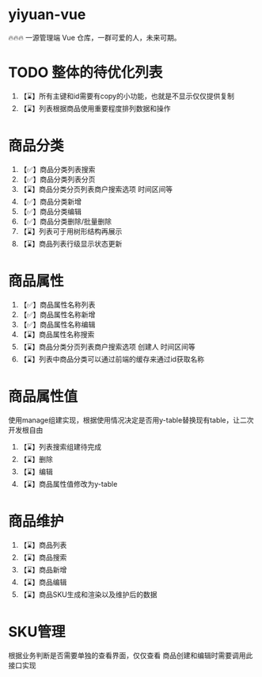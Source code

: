 # yiyuan-vue

🔥🔥🔥 一源管理端 Vue 仓库，一群可爱的人，未来可期。

# TODO 整体的待优化列表
1. 【⌛️】所有主键和id需要有copy的小功能，也就是不显示仅仅提供复制
2. 【⌛️】列表根据商品使用重要程度排列数据和操作

# 商品分类
1. 【✅】商品分类列表搜索
2. 【✅】商品分类列表分页
3. 【⌛️】商品分类分页列表商户搜索选项 时间区间等
3. 【✅】商品分类新增
4. 【✅】商品分类编辑
5. 【✅】商品分类删除/批量删除
6. 【⌛️】列表可于用树形结构再展示
7. 【⌛️】商品列表行级显示状态更新



# 商品属性
1. 【✅】商品属性名称列表
2. 【✅】商品属性名称新增
3. 【✅】商品属性名称编辑
4. 【⌛️】商品属性名称搜索
5. 【⌛️】商品分类分页列表商户搜索选项 创建人 时间区间等
5. 【⌛️】列表中商品分类可以通过前端的缓存来通过id获取名称

# 商品属性值
使用manage组建实现，根据使用情况决定是否用y-table替换现有table，让二次开发根自由
1. 【⌛️】列表搜索组建待完成
2. 【⌛️】删除
3. 【⌛️】编辑
4. 【⌛️】商品属性值修改为y-table


# 商品维护
1. 【⌛️】商品列表
2. 【⌛️】商品搜索
2. 【⌛️】商品新增
3. 【⌛️】商品编辑
4. 【⌛️】商品SKU生成和渲染以及维护后的数据


# SKU管理 
根据业务判断是否需要单独的查看界面，仅仅查看
商品创建和编辑时需要调用此接口实现